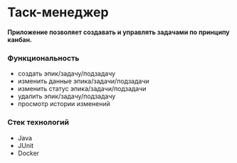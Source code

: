 # Таск-менеджер
**Приложение позволяет создавать и управлять задачами по принципу канбан.**

### Функциональность
- создать эпик/задачу/подзадачу
- изменить данные эпика/задачи/подзадачи
- изменить статус эпика/задачи/подзадачи
- удалить эпик/задачу/подзадачу
- просмотр истории изменений

### Стек технологий
- Java
- JUnit
- Docker

